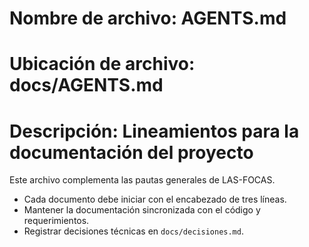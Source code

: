 # Nombre de archivo: AGENTS.md
# Ubicación de archivo: docs/AGENTS.md
# Descripción: Lineamientos para la documentación del proyecto

Este archivo complementa las pautas generales de LAS-FOCAS.

- Cada documento debe iniciar con el encabezado de tres líneas.
- Mantener la documentación sincronizada con el código y requerimientos.
- Registrar decisiones técnicas en `docs/decisiones.md`.
